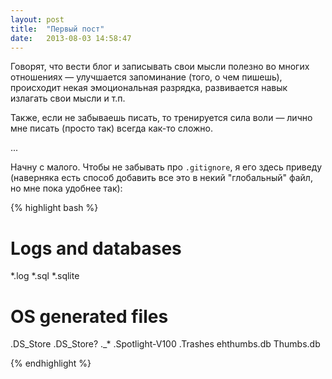 ```yaml
---
layout: post
title:  "Первый пост"
date:   2013-08-03 14:58:47
---
```


Говорят, что вести блог и записывать свои мысли полезно во многих отношениях — улучшается запоминание (того, о чем пишешь), происходит некая эмоциональная разрядка, развивается навык излагать свои мысли и т.п.

Также, если не забываешь писать, то тренируется сила воли — лично мне писать (просто так) всегда как-то сложно.

...

Начну с малого. Чтобы не забывать про `.gitignore`, я его здесь приведу (наверняка есть способ добавить все это в некий "глобальный" файл, но мне пока удобнее так):

{% highlight bash %}

# Logs and databases
*.log
*.sql
*.sqlite

# OS generated files 
.DS_Store
.DS_Store?
._*
.Spotlight-V100
.Trashes
ehthumbs.db
Thumbs.db

{% endhighlight %}